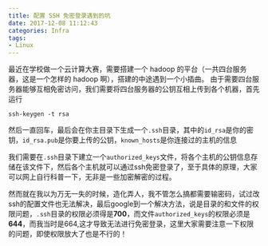 ```yaml
---
title: 配置 SSH 免密登录遇到的坑
date: 2017-12-08 11:12:43
categories: Infra
tags:
- Linux
---
```

最近在学校做一个云计算大赛，需要搭建一个 hadoop 的平台（一共四台服务器，这是一个怎样的 hadoop 啊），搭建的中途遇到一个小插曲。
由于需要四台服务器能够互相免密访问，我们需要将四台服务器的公钥互相上传到各个机器，首先运行
```
ssh-keygen -t rsa
```
然后一直回车，最后会在你主目录下生成一个`.ssh`目录，其中的`id_rsa`是你的密钥，`id_rsa.pub`是你要上传的公钥，`known_hosts`是你连接过的主机的信息

我们需要在`.ssh`目录下建立一个`authorized_keys`文件，将各个主机的公钥信息存储在该文件下，然后各个主机就可以通过ssh免密登录了，至于具体的原理，大家可以网上自行科普一下，无非是一些加密解密的过程。

然而就在我以为万无一失的时候，造化弄人，我不管怎么搞都需要输密码，试过改ssh的配置文件也无法解决，最后google到一个解决方法，说是目录的和文件的权限问题，`.ssh`目录的权限必须得是**700**，而文件`authorized_keys`的权限必须是**644**，而我当时是664,这才导致无法进行免密登录，这里大家需要注意一下权限的问题，即使权限放大了也是不行的！
